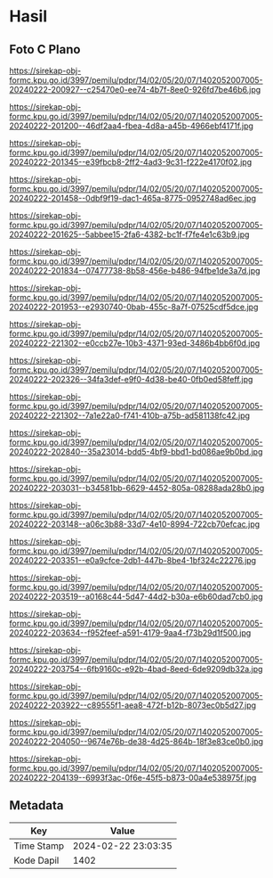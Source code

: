 # Hasil

## Foto C Plano

https://sirekap-obj-formc.kpu.go.id/3997/pemilu/pdpr/14/02/05/20/07/1402052007005-20240222-200927--c25470e0-ee74-4b7f-8ee0-926fd7be46b6.jpg

https://sirekap-obj-formc.kpu.go.id/3997/pemilu/pdpr/14/02/05/20/07/1402052007005-20240222-201200--46df2aa4-fbea-4d8a-a45b-4966ebf4171f.jpg

https://sirekap-obj-formc.kpu.go.id/3997/pemilu/pdpr/14/02/05/20/07/1402052007005-20240222-201345--e39fbcb8-2ff2-4ad3-9c31-f222e4170f02.jpg

https://sirekap-obj-formc.kpu.go.id/3997/pemilu/pdpr/14/02/05/20/07/1402052007005-20240222-201458--0dbf9f19-dac1-465a-8775-0952748ad6ec.jpg

https://sirekap-obj-formc.kpu.go.id/3997/pemilu/pdpr/14/02/05/20/07/1402052007005-20240222-201625--5abbee15-2fa6-4382-bc1f-f7fe4e1c63b9.jpg

https://sirekap-obj-formc.kpu.go.id/3997/pemilu/pdpr/14/02/05/20/07/1402052007005-20240222-201834--07477738-8b58-456e-b486-94fbe1de3a7d.jpg

https://sirekap-obj-formc.kpu.go.id/3997/pemilu/pdpr/14/02/05/20/07/1402052007005-20240222-201953--e2930740-0bab-455c-8a7f-07525cdf5dce.jpg

https://sirekap-obj-formc.kpu.go.id/3997/pemilu/pdpr/14/02/05/20/07/1402052007005-20240222-221302--e0ccb27e-10b3-4371-93ed-3486b4bb6f0d.jpg

https://sirekap-obj-formc.kpu.go.id/3997/pemilu/pdpr/14/02/05/20/07/1402052007005-20240222-202326--34fa3def-e9f0-4d38-be40-0fb0ed58feff.jpg

https://sirekap-obj-formc.kpu.go.id/3997/pemilu/pdpr/14/02/05/20/07/1402052007005-20240222-221302--7a1e22a0-f741-410b-a75b-ad581138fc42.jpg

https://sirekap-obj-formc.kpu.go.id/3997/pemilu/pdpr/14/02/05/20/07/1402052007005-20240222-202840--35a23014-bdd5-4bf9-bbd1-bd086ae9b0bd.jpg

https://sirekap-obj-formc.kpu.go.id/3997/pemilu/pdpr/14/02/05/20/07/1402052007005-20240222-203031--b34581bb-6629-4452-805a-08288ada28b0.jpg

https://sirekap-obj-formc.kpu.go.id/3997/pemilu/pdpr/14/02/05/20/07/1402052007005-20240222-203148--a06c3b88-33d7-4e10-8994-722cb70efcac.jpg

https://sirekap-obj-formc.kpu.go.id/3997/pemilu/pdpr/14/02/05/20/07/1402052007005-20240222-203351--e0a9cfce-2db1-447b-8be4-1bf324c22276.jpg

https://sirekap-obj-formc.kpu.go.id/3997/pemilu/pdpr/14/02/05/20/07/1402052007005-20240222-203519--a0168c44-5d47-44d2-b30a-e6b60dad7cb0.jpg

https://sirekap-obj-formc.kpu.go.id/3997/pemilu/pdpr/14/02/05/20/07/1402052007005-20240222-203634--f952feef-a591-4179-9aa4-f73b29d1f500.jpg

https://sirekap-obj-formc.kpu.go.id/3997/pemilu/pdpr/14/02/05/20/07/1402052007005-20240222-203754--6fb9160c-e92b-4bad-8eed-6de9209db32a.jpg

https://sirekap-obj-formc.kpu.go.id/3997/pemilu/pdpr/14/02/05/20/07/1402052007005-20240222-203922--c89555f1-aea8-472f-b12b-8073ec0b5d27.jpg

https://sirekap-obj-formc.kpu.go.id/3997/pemilu/pdpr/14/02/05/20/07/1402052007005-20240222-204050--9674e76b-de38-4d25-864b-18f3e83ce0b0.jpg

https://sirekap-obj-formc.kpu.go.id/3997/pemilu/pdpr/14/02/05/20/07/1402052007005-20240222-204139--6993f3ac-0f6e-45f5-b873-00a4e538975f.jpg


## Metadata

| Key        | Value               |
| ---------- | ------------------- |
| Time Stamp | 2024-02-22 23:03:35 |
| Kode Dapil | 1402                |



